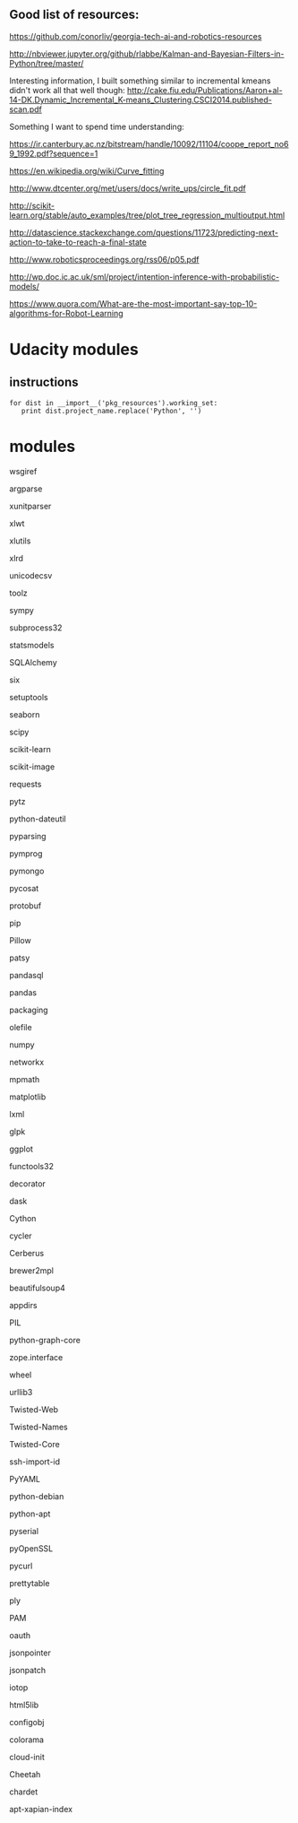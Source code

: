 

## Good list of resources:
https://github.com/conorliv/georgia-tech-ai-and-robotics-resources

http://nbviewer.jupyter.org/github/rlabbe/Kalman-and-Bayesian-Filters-in-Python/tree/master/

Interesting information, I built something similar to incremental kmeans didn't work all that well though:
http://cake.fiu.edu/Publications/Aaron+al-14-DK.Dynamic_Incremental_K-means_Clustering.CSCI2014.published-scan.pdf

Something I want to spend time understanding:

https://ir.canterbury.ac.nz/bitstream/handle/10092/11104/coope_report_no69_1992.pdf?sequence=1

https://en.wikipedia.org/wiki/Curve_fitting

http://www.dtcenter.org/met/users/docs/write_ups/circle_fit.pdf

http://scikit-learn.org/stable/auto_examples/tree/plot_tree_regression_multioutput.html

http://datascience.stackexchange.com/questions/11723/predicting-next-action-to-take-to-reach-a-final-state

http://www.roboticsproceedings.org/rss06/p05.pdf

http://wp.doc.ic.ac.uk/sml/project/intention-inference-with-probabilistic-models/

https://www.quora.com/What-are-the-most-important-say-top-10-algorithms-for-Robot-Learning

# Udacity modules
## instructions
    for dist in __import__('pkg_resources').working_set:
       print dist.project_name.replace('Python', '')
# modules
wsgiref

argparse

xunitparser

xlwt

xlutils

xlrd

unicodecsv

toolz

sympy

subprocess32

statsmodels

SQLAlchemy

six

setuptools

seaborn

scipy

scikit-learn

scikit-image

requests

pytz

python-dateutil

pyparsing

pymprog

pymongo

pycosat

protobuf

pip

Pillow

patsy

pandasql

pandas

packaging

olefile

numpy

networkx

mpmath

matplotlib

lxml

glpk

ggplot

functools32

decorator

dask

Cython

cycler

Cerberus

brewer2mpl

beautifulsoup4

appdirs

PIL

python-graph-core

zope.interface

wheel

urllib3

Twisted-Web

Twisted-Names

Twisted-Core

ssh-import-id

PyYAML

python-debian

python-apt

pyserial

pyOpenSSL

pycurl

prettytable

ply

PAM

oauth

jsonpointer

jsonpatch

iotop

html5lib

configobj

colorama

cloud-init

Cheetah

chardet

apt-xapian-index

